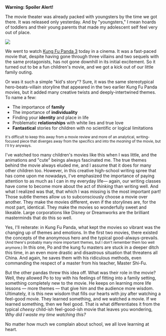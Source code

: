 <p><strong>Warning: Spoiler Alert!</strong></p><p>The movie theater was already packed with youngsters by the time we got there. It was released only yesterday. And by "youngsters," I mean hoards of toddlers and their young parents that made my adolescent self feel very out of place.</p><img class="postImageRight quarter" src="http://content.internetvideoarchive.com/content/photos/9918/717613_118.jpg" /><p>We went to watch <a href="https://en.wikipedia.org/wiki/Kung_Fu_Panda_3">Kung Fu Panda 3</a> today in a cinema. It was a fast-paced movie that, despite having gone through three villains and two sequels with the same protagonists, has not gone downhill in its initial excitement. So it turned out to be a fun children's movie, and we got a kick out of our little family outing.</p><p>Or was it such a simple "kid's story"? Sure, it was the same stereotypical hero-beats-villain storyline that appeared in the two earlier Kung Fu Panda movies, but it added many creative twists and deeply-intertwined themes. To name a few:</p><ul><li>The importance of <strong>family</strong></li><li>The importance of <strong>individuality</strong></li><li>Finding your <strong>identity</strong> and place in life</li><li>Problematic <strong>relationships</strong> with white lies and true love</li><li><strong>Fantastical</strong> stories for children with no scientific or logical limitations</li></ul><p><small>It's difficult to keep this away from a movie review and more of an analytical, writing-focused piece that diverges away from the specifics and into the <em>meaning</em> of the movie, but I'll try anyways.</small></p><p>I've watched too many children's movies like this when I was little, and the animations and "cute" beings always fascinated me. The true themes behind the movie always eluded me, and I assume that it does for many other children too. However, in this creative high-school writing spree that has come upon me nowadays, I've emphasized the importance of paying attention to as much as I can in my everyday life&mdash; again, our writing classes have come to become more about the act of <em>thinking</em> than writing well. And what I realized was that, that which I was missing is the most important part! Those subtle themes allow us to subconsciously choose a movie over another. They make the movies different, even if the storylines are, for the most part, identical. They make the movies so wonderfully sweet and likeable. Large corporations like Disney or Dreamworks are the brilliant masterminds that do this so well.</p><p>Yes, I'll reiterate: in Kung Fu Panda, what kept the movies so vibrant was the changing up of themes and emotions. In the first two movies, there existed the concepts of the anonymous hero and the typical good-always-prevails. <small>(And there's probably many more important themes, but I don't remember them too well anymore.)</small> In this one, Po and the kung fu masters are stuck in a deeper ditch this time, in an even more drastic and disastrous situation that threatens all China. And again, he saves them with his ridiculous methods, even commanding the respect of a master from his teacher, Master Shi-Fu.</p><p>But the other pandas threw this idea off. What was their role in the movie? Well, they allowed Po to toy with his feelings of fitting into a family setting, something completely new to the movie. He keeps on learning more life lessons &mdash; more themes &mdash; that give him and the audience more wisdom. Ultimately, it is this new wisdom that fills our hearts with joy after watching a feel-good movie. They learned something, and we watched a movie. If we learned something, then we feel good. That is what differentiates it from the typical <em>cheesy</em> child-ish feel-good-ish movie that leaves you wondering, <em>Why did I waste my time watching this?</em></p><p>No matter how much we complain about school, we all love learning at heart.</p>